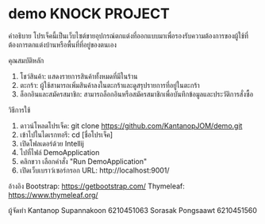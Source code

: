 # demo KNOCK PROJECT
คำอธิบาย
โปรเจ็คนี้เป็นเว็บไซต์ขายอุปกรณ์ตกแต่งที่ออกแบบมาเพื่อรองรับความต้องการของผู้ใช้ที่ต้องการตกแต่งบ้านหรือพื้นที่ที่อยู่ของตนเอง

คุณสมบัติหลัก
1. โชว์สินค้า: แสดงรายการสินค้าทั้งหมดที่มีในร้าน
2. ตะกร้า: ผู้ใช้สามารถเพิ่มสินค้าลงในตะกร้าและดูสรุปรายการที่อยู่ในตะกร้า
3. ล็อกอินและสมัครสมาชิก: สามารถล็อกอินหรือสมัครสมาชิกเพื่อบันทึกข้อมูลและประวัติการสั่งซื้อ

วิธีการใช้
1. ดาวน์โหลดโปรเจ็ค: git clone https://github.com/KantanopJOM/demo.git
2. เข้าไปในไดเรกทอรี: cd [ชื่อโปรเจ็ค]
3. เปิดโฟลเดอร์ด้วย Intellij
4. ไปที่ไฟล์ DemoApplication
5. คลิกขวา เลือกคำสั่ง "Run DemoApplication"
6. เปิดเว็บเบราว์เซอร์กรอก URL: http://localhost:9001/

อ้างอิง
Bootstrap: https://getbootstrap.com/
Thymeleaf: https://www.thymeleaf.org/

ผู้จัดทำ
  Kantanop Supannakoon 6210451063
  Sorasak Pongsaawt 6210451560

